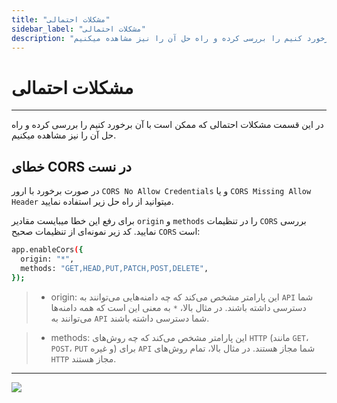 ```yaml
---
title: "مشکلات احتمالی"
sidebar_label: "مشکلات احتمالی"
description: "در این قسمت مشکلات احتمالی که ممکن است با آن برخورد کنیم را بررسی کرده و راه حل آن را نیز مشاهده میکنیم."
---
```


# مشکلات احتمالی
---

در این قسمت مشکلات احتمالی که ممکن است با آن برخورد کنیم را بررسی کرده و راه حل آن را نیز مشاهده میکنیم.

## خطای CORS در نست

در صورت برخورد با ارور `CORS No Allow Credentials` و یا `CORS Missing Allow Header` میتوانید از راه حل زیر استفاده نمایید.

برای رفع این خطا میبایست مقادیر `origin` و `methods` را در تنظیمات `CORS` بررسی نمایید. کد زیر نمونه‌ای از تنظیمات صحیح `CORS` است:

```bash
app.enableCors({
  origin: "*",
  methods: "GET,HEAD,PUT,PATCH,POST,DELETE",
});
```

> - origin: این پارامتر مشخص می‌کند که چه دامنه‌هایی می‌توانند به `API` شما دسترسی داشته باشند. در مثال بالا، `*` به معنی این است که همه دامنه‌ها می‌توانند به `API` شما دسترسی داشته باشند.

> - methods: این پارامتر مشخص می‌کند که چه روش‌های `HTTP` (مانند `GET`، `POST`، `PUT` و غیره) برای `API` شما مجاز هستند. در مثال بالا، تمام روش‌های `HTTP` مجاز هستند.

---
<a href="https://hub.chabokan.net/fa/services/create/nest" ><img src="https://s1.chabokan.net/docs/images/nest-banner.png" /></a>